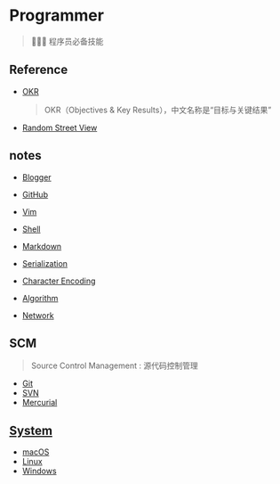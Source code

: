 # Programmer
> 👨🏻‍💻 程序员必备技能

## Reference

- [OKR](https://www.okr.com/)
    > OKR（Objectives & Key Results），中文名称是“目标与关键结果”
- [Random Street View](https://randomstreetview.com)

## notes

- [Blogger](notes/Blogger.md)
- [GitHub](notes/GitHub.md)
- [Vim](notes/Vim.md)
- [Shell](notes/Shell.md)
- [Markdown](notes/Markdown.md)
- [Serialization](notes/Serialization.md)
- [Character Encoding](notes/CharacterEncoding.md)

- [Algorithm](algorithm/README.md)
- [Network](network/README.md)

## SCM
> Source Control Management : 源代码控制管理

- [Git](SCM/Git.md)
- [SVN](SCM/SVN.md)
- [Mercurial](SCM/Mercurial.md)

## [System](System/README.md)

- [macOS](System/macOS.md)
- [Linux](System/Linux/README.md)
- [Windows](System/Windows.md)
